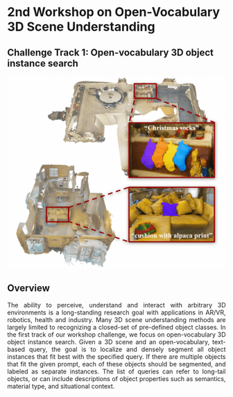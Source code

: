 # 2nd Workshop on Open-Vocabulary 3D Scene Understanding 

<h2><strong>Challenge Track 1</strong>: Open-vocabulary 3D object instance search</h2>

<!-- ![Alt text](assets/scenefun3d_2.png "a title") -->
<!-- <video controls autoplay loop poster="assets/teaser2_poster.png">
  <source src="assets/teaser2.mp4" type="video/mp4">
</video> -->

<!-- ![Track 1 teaser](assets/track1_teaser.png) -->
<p align="center">
<img src="/assets/track1_teaser.png" alt="Track 1 teaser" width="620"/>
</p>


## Overview 

<div style="text-align: justify">
The ability to perceive, understand and interact with arbitrary 3D environments is a long-standing research goal with applications in AR/VR, robotics, health and industry. Many 3D scene understanding methods are largely limited to recognizing a closed-set of pre-defined object classes. In the first track of our workshop challenge, we focus on open-vocabulary 3D object instance search. Given a 3D scene and an open-vocabulary, text-based query, the goal is to localize and densely segment all object instances that fit best with the specified query. If there are multiple objects that fit the given prompt, each of these objects should be segmented, and labeled as separate instances. The list of queries can refer to long-tail objects, or can include descriptions of object properties such as semantics, material type, and situational context.
</div>
<!-- * `mkdocs new [dir-name]` - Create a new project.
* `mkdocs serve` - Start the live-reloading docs server.
* `mkdocs build` - Build the documentation site.
* `mkdocs -h` - Print help message and exit. -->

<!-- ## Data download

    mkdocs.yml    # The configuration file.
    docs/
        index.md  # The documentation homepage.
        ...       # Other markdown pages, images and other files.


## Submission instructions


## Evaluation guidelines -->